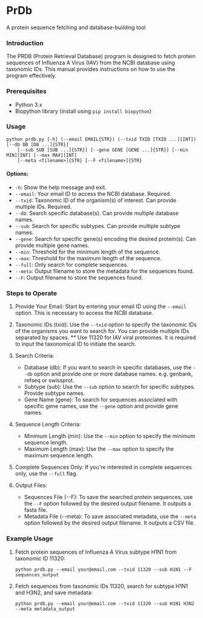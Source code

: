 # PrDb
A protein sequence fetching and database-building tool

### Introduction

The PRDB (Protein Retrieval Database) program is designed to fetch protein sequences of Influenza A Virus (IAV) from the NCBI database using taxonomic IDs. This manual provides instructions on how to use the program effectively.

### Prerequisites

- Python 3.x
- Biopython library (install using `pip install biopython`)

### Usage

```
python prdb.py [-h] (--email EMAIL{STR}) (--txid TXID [TXID ...][INT]) [--db DB [DB ...]{STR}] 
    [--sub SUB [SUB ...]{STR}] [--gene GENE [GENE ...]{STR}] [--min MIN][INT] [--max MAX][INT] 
    [--meta <filename>]{STR} [--F <filename>]{STR}
```

#### Options:

- `-h`: Show the help message and exit.
- `--email`: Your email ID to access the NCBI database. Required.
- `--txid`: Taxonomic ID of the organism(s) of interest. Can provide multiple IDs. Required.
- `--db`: Search specific database(s). Can provide multiple database names.
- `--sub`: Search for specific subtypes. Can provide multiple subtype names.
- `--gene`: Search for specific gene(s) encoding the desired protein(s). Can provide multiple gene names.
- `--min`: Threshold for the minimum length of the sequence.
- `--max`: Threshold for the maximum length of the sequence.
- `--full`: Only search for complete sequences.
- `--meta`: Output filename to store the metadata for the sequences found.
- `--F`: Output filename to store the sequences found.

### Steps to Operate

1. Provide Your Email: Start by entering your email ID using the `--email` option. This is necessary to access the NCBI database.

2. Taxonomic IDs (txid): Use the `--txid` option to specify the taxonomic IDs of the organisms you want to search for. You can provide multiple IDs separated by spaces. ** Use 11320 for IAV viral proteomes. It is required to input the taxonomical ID to initiate the search.

3. Search Criteria:
   - Database (db): If you want to search in specific databases, use the `--db` option and provide one or more database names. e.g. genbank, refseq or swissprot.
   - Subtype (sub): Use the `--sub` option to search for specific subtypes. Provide subtype names.
   - Gene Name (gene): To search for sequences associated with specific gene names, use the `--gene` option and provide gene names.

4. Sequence Length Criteria:
   - Minimum Length (min): Use the `--min` option to specify the minimum sequence length.
   - Maximum Length (max): Use the `--max` option to specify the maximum sequence length.

5. Complete Sequences Only: If you're interested in complete sequences only, use the `--full` flag.

6. Output Files:
   - Sequences File (--F): To save the searched protein sequences, use the `--F` option followed by the desired output filename. It outputs a fasta file.
   - Metadata File (--meta): To save associated metadata, use the `--meta` option followed by the desired output filename. It outputs a CSV file.

### Example Usage

1. Fetch protein sequences of Influenza A Virus subtype H1N1 from taxonomic ID 11320:
   ```
   python prdb.py --email your@email.com --txid 11320 --sub H1N1 --F sequences_output
   ```

2. Fetch sequences from taxonomic IDs 11320, search for subtype H1N1 and H3N2, and save metadata:
   ```
   python prdb.py --email your@email.com --txid 11320 --sub H1N1 H3N2 --meta metadata_output
   ```
